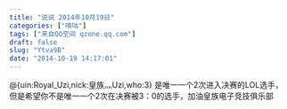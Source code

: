 ```yaml
---
title: "说说 2014年10月19日"
categories: ["嘀咕"]
tags: ["来自QQ空间 qzone.qq.com"]
draft: false
slug: "Ytva9B"
date: "2014-10-19 14:17:01"
---
```


@{uin:Royal_Uzi,nick:皇族灬Uzi,who:3} 是唯一一个2次进入决赛的LOL选手，但是希望你不是唯一一个2次在决赛被3：0的选手，加油皇族电子竞技俱乐部
